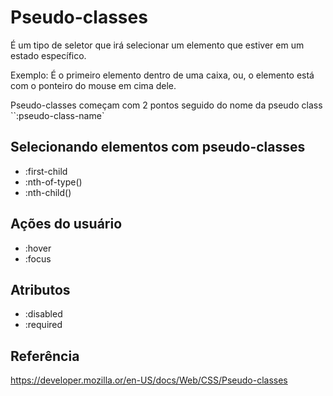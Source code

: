 # Pseudo-classes

É um tipo de seletor que irá selecionar um elemento que estiver em um estado específico. 

Exemplo: É o primeiro elemento dentro de uma caixa, ou, o elemento está com o ponteiro do mouse em cima dele. 

Pseudo-classes começam com 2 pontos seguido do nome da pseudo class
``:pseudo-class-name`

## Selecionando elementos com pseudo-classes

* :first-child
* :nth-of-type()
* :nth-child()

## Ações do usuário

* :hover
* :focus

## Atributos 

* :disabled
* :required

## Referência 

https://developer.mozilla.or/en-US/docs/Web/CSS/Pseudo-classes